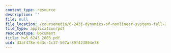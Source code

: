 ```yaml
---
content_type: resource
description: ''
file: null
file_location: /coursemedia/6-243j-dynamics-of-nonlinear-systems-fall-2003/d3af478e643c1c37567a89f423804e78_hw5_6243_2003.pdf
file_type: application/pdf
resourcetype: Document
title: hw5_6243_2003.pdf
uid: d3af478e-643c-1c37-567a-89f423804e78
---
```

